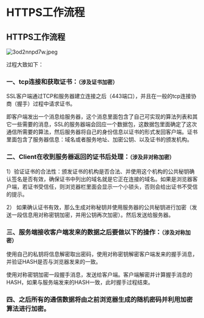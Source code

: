 
# HTTPS工作流程

## HTTPS工作流程
![3od2nnpd7w.jpeg](https://upload-images.jianshu.io/upload_images/1846524-ed93272f69664097.jpeg?imageMogr2/auto-orient/strip%7CimageView2/2/w/1240)



过程大致如下：

### 一、tcp连接和获取证书：`（涉及证书加密）`

SSL客户端通过TCP和服务器建立连接之后（443端口），并且在一般的tcp连接协商（握手）过程中请求证书。

即客户端发出一个消息给服务器，这个消息里面包含了自己可实现的算法列表和其它一些需要的消息，SSL的服务器端会回应一个数据包，这数据包里面确定了这次通信所需要的算法，然后服务器将自己的身份信息以证书的形式发回客户端。证书里面包含了服务器信息：域名或者服务地址、加密公钥、以及证书的颁发机构。   

### 二、Client在收到服务器返回的证书后处理：`（涉及非对称加密）`

1）验证证书的合法性：颁发证书的机构是否合法、并使用这个机构的公共秘钥确认签名是否有效，确保证书中列出的域名就是它正在连接的域名。如果是浏览器客户端，若证书受信任，则浏览器栏里面会显示一个小锁头，否则会给出证书不受信的提示。

2）  如果确认证书有效，那么生成对称秘钥并使用服务器的公共秘钥进行加密（发送一段信息用对称密钥加密，并用公钥再次加密）。然后发送给服务器。

### 三、服务端接收客户端发来的数据之后要做以下的操作：`（涉及对称加密）`

使用自己的私钥将信息解密取出密码，使用对称密钥解密客户端发来的握手消息，并验证HASH是否与浏览器发来的一致。

使用对称密钥加密一段握手消息，发送给客户端。客户端解密并计算握手消息的HASH，如果与服务端发来的HASH一致，此时握手过程结束。

### 四、之后所有的通信数据将由之前浏览器生成的随机密码并利用加密算法进行加密。
